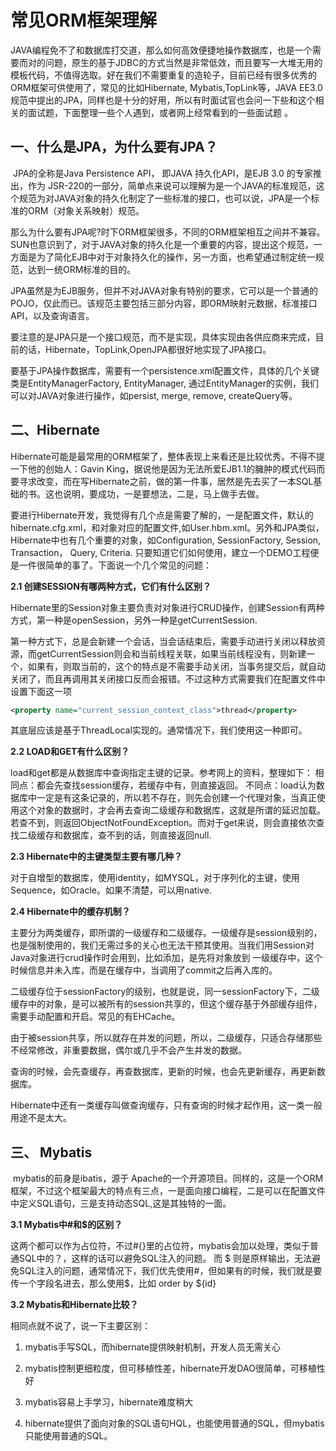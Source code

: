 # 常见ORM框架理解

JAVA编程免不了和数据库打交道，那么如何高效便捷地操作数据库，也是一个需要而对的问题，原生的基于JDBC的方式当然是非常低效，而且要写一大堆无用的模板代码，不值得选取。好在我们不需要重复的造轮子，目前已经有很多优秀的ORM框架可供使用了，常见的比如Hibernate, Mybatis,TopLink等，JAVA EE3.0规范中提出的JPA，同样也是十分的好用，所以有时面试官也会问一下些和这个相关的面试题，下面整理一些个人遇到，或者网上经常看到的一些面试题 。

## 一、什么是JPA，为什么要有JPA？

​	JPA的全称是Java Persistence API， 即JAVA 持久化API，是EJB 3.0 的专家推出，作为 JSR-220的一部分，简单点来说可以理解为是一个JAVA的标准规范，这个规范为对JAVA对象的持久化制定了一些标准的接口，也可以说，JPA是一个标准的ORM（对象关系映射）规范。 

​	那么为什么要有JPA呢?时下ORM框架很多，不同的ORM框架相互之间并不兼容。SUN也意识到了，对于JAVA对象的持久化是一个重要的内容，提出这个规范，一方面是为了简化EJB中对于对象持久化的操作，另一方面，也希望通过制定统一规范，达到一统ORM标准的目的。 

​	JPA虽然是为EJB服务，但并不对JAVA对象有特别的要求，它可以是一个普通的POJO，仅此而已。该规范主要包括三部分内容，即ORM映射元数据，标准接口API，以及查询语言。 

​	要注意的是JPA只是一个接口规范，而不是实现，具体实现由各供应商来完成，目前的话，Hibernate，TopLink,OpenJPA都很好地实现了JPA接口。 

​	要基于JPA操作数据库，需要有一个persistence.xml配置文件，具体的几个关键类是EntityManagerFactory, EntityManager, 通过EntityManager的实例，我们可以对JAVA对象进行操作，如persist, merge, remove, createQuery等。



## 二、Hibernate

​	Hibernate可能是最常用的ORM框架了，整体表现上来看还是比较优秀。不得不提一下他的创始人：Gavin King，据说他是因为无法所爱EJB1.1的臃肿的模式代码而要寻求改变，而在写Hibernate之前，做的第一件事，居然是先去买了一本SQL基础的书。这也说明，要成功，一是要想法，二是，马上做手去做。

​	要进行Hibernate开发，我觉得有几个点是需要了解的，一是配置文件，默认的hibernate.cfg.xml，和对象对应的配置文件,如User.hbm.xml。另外和JPA类似，Hibernate中也有几个重要的对象，如Configuration, SessionFactory, Session, Transaction， Query, Criteria. 只要知道它们如何使用，建立一个DEMO工程便是一件很简单的事了。下面说一个几个常见的问题：

**2.1 创建SESSION有哪两种方式，它们有什么区别？**

​	Hibernate里的Session对象主要负责对对象进行CRUD操作，创建Session有两种方式，第一种是openSession，另外一种是getCurrentSession. 

​	第一种方式下，总是会新建一个会话，当会话结束后，需要手动进行关闭以释放资源，而getCurrentSession则会和当前线程关联，如果当前线程没有，则新建一个，如果有，则取当前的，这个的特点是不需要手动关闭，当事务提交后，就自动关闭了，而且再调用其关闭接口反而会报错。不过这种方式需要我们在配置文件中设置下面这一项

```xml
<property name="current_session_context_class">thread</property>
```

​	其底层应该是基于ThreadLocal实现的。通常情况下，我们使用这一种即可。

**2.2 LOAD和GET有什么区别？**

load和get都是从数据库中查询指定主键的记录。参考网上的资料，整理如下： 
相同点：都会先查找session缓存，若缓存中有，则直接返回。 
不同点：load认为数据库中一定是有这条记录的，所以若不存在，则先会创建一个代理对象，当真正使用这个对象的数据时，才会再去查询二级缓存和数据库，这就是所谓的延迟加载。若查不到，则返回ObjectNotFoundException。而对于get来说，则会直接依次查找二级缓存和数据库，查不到的话，则直接返回null.

**2.3 Hibernate中的主键类型主要有哪几种？**

对于自增型的数据库，使用identity，如MYSQL，对于序列化的主键，使用Sequence，如Oracle。如果不清楚，可以用native.

**2.4 Hibernate中的缓存机制？**

主要分为两类缓存，即所谓的一级缓存和二级缓存。一级缓存是session级别的，也是强制使用的，我们无需过多的关心也无法干预其使用。当我们用Session对Java对象进行crud操作时会用到，比如添加，是先将对象放到 一级缓存中，这个时候信息并未入库，而是在缓存中，当调用了commit之后再入库的。 

二级缓存位于sessionFactory的级别，也就是说，同一sessionFactory下，二级缓存中的对象，是可以被所有的session共享的，但这个缓存基于外部缓存组件，需要手动配置和开启。常见的有EHCache。

由于被session共享，所以就存在并发的问题，所以，二级缓存，只适合存储那些不经常修改，非重要数据，偶尔或几乎不会产生并发的数据。

查询的时候，会先查缓存，再查数据库，更新的时候，也会先更新缓存，再更新数据库。

Hibernate中还有一类缓存叫做查询缓存，只有查询的时候才起作用，这一类一般用途不是太大。



## 三、 Mybatis

​	mybatis的前身是ibatis，源于 Apache的一个开源项目。同样的，这是一个ORM框架，不过这个框架最大的特点有三点，一是面向接口编程，二是可以在配置文件中定义SQL语句，三是支持动态SQL,这是其独特的一面。 

**3.1 Mybatis中#和$的区别？**

​	这两个都可以作为占位符，不过#{}里的占位符，mybatis会加以处理，类似于普通SQL中的？，这样的话可以避免SQL注入的问题。 而 $ 则是原样输出，无法避免SQL注入的问题，通常情况下，我们优先使用#，但如果有的时候，我们就是要传一个字段名进去，那么使用$，比如 order by \${id}

**3.2 Mybatis和Hibernate比较？** 

相同点就不说了，说一下主要区别： 

1. mybatis手写SQL，而hibernate提供映射机制，开发人员无需关心 

2. mybatis控制更细粒度，但可移植性差，hibernate开发DAO很简单，可移植性好 

3. mybatis容易上手学习，hibernate难度稍大 
4. hibernate提供了面向对象的SQL语句HQL，也能使用普通的SQL，但mybatis只能使用普通的SQL。

